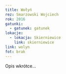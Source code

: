 ```yaml
---
title: Wołyń
rez: Smarzowski Wojciech
rok: 2016
gatunki: 
  - gatunek: gatunek
lokacje:
  - lokacja: Skierniewice
    link: skierniewice
link: wolyn
fot: brak
---
```

Opis wkrótce…